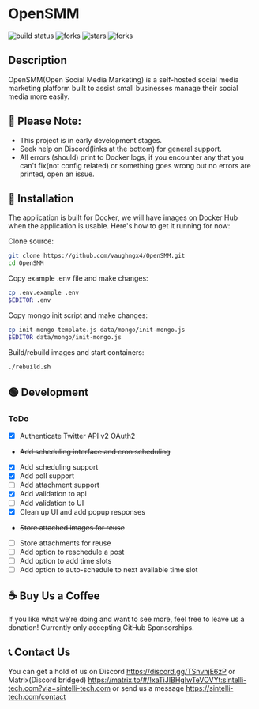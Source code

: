 # OpenSMM
![build status](https://img.shields.io/badge/build-passing-green?style=for-the-badge "")
![forks](https://img.shields.io/github/license/vaughngx4/OpenSMM?style=for-the-badge "")
![stars](https://img.shields.io/github/stars/vaughngx4/OpenSMM?style=for-the-badge "")
![forks](https://img.shields.io/github/forks/vaughngx4/OpenSMM?style=for-the-badge "")

## Description
OpenSMM(Open Social Media Marketing) is a self-hosted social media marketing platform built to assist small businesses manage their social media more easily.

## :red_circle: Please Note:
- This project is in early development stages.
- Seek help on Discord(links at the bottom) for general support.
- All errors (should) print to Docker logs, if you encounter any that you can't fix(not config related) or something goes wrong but no errors are printed, open an issue.

## :large_blue_diamond: Installation
The application is built for Docker, we will have images on Docker Hub when the application is usable. Here's how to get it running for now:

Clone source:
```bash
git clone https://github.com/vaughngx4/OpenSMM.git
cd OpenSMM
```

Copy example .env file and make changes:
```bash
cp .env.example .env
$EDITOR .env
```

Copy mongo init script and make changes:
```bash
cp init-mongo-template.js data/mongo/init-mongo.js
$EDITOR data/mongo/init-mongo.js
```

Build/rebuild images and start containers:
```bash
./rebuild.sh
```

## :green_circle: Development
### ToDo
- [x] Authenticate Twitter API v2 OAuth2
- ~~Add scheduling interface and cron scheduling~~
- [x] Add scheduling support
- [x] Add poll support
- [ ] Add attachment support
- [x] Add validation to api
- [ ] Add validation to UI
- [x] Clean up UI and add popup responses
- ~~Store attached images for reuse~~
- [ ] Store attachments for reuse
- [ ] Add option to reschedule a post
- [ ] Add option to add time slots
- [ ] Add option to auto-schedule to next available time slot

## :coffee: Buy Us a Coffee
If you like what we're doing and want to see more, feel free to leave us a donation! Currently only accepting GitHub Sponsorships.

## :telephone_receiver: Contact Us
You can get a hold of us on Discord https://discord.gg/TSnvnjE6zP or Matrix(Discord bridged) https://matrix.to/#/!xaTiJIBHgIwTeVOVYt:sintelli-tech.com?via=sintelli-tech.com or send us a message https://sintelli-tech.com/contact
